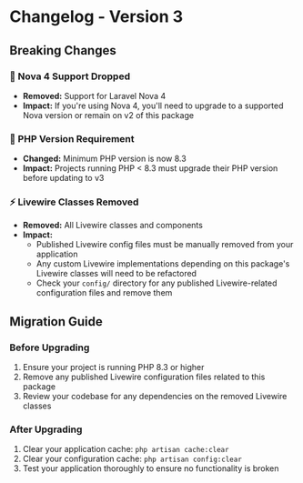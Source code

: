 # Changelog - Version 3

## Breaking Changes

### 🚫 Nova 4 Support Dropped
- **Removed:** Support for Laravel Nova 4
- **Impact:** If you're using Nova 4, you'll need to upgrade to a supported Nova version or remain on v2 of this package

### 🔧 PHP Version Requirement
- **Changed:** Minimum PHP version is now 8.3
- **Impact:** Projects running PHP < 8.3 must upgrade their PHP version before updating to v3

### ⚡ Livewire Classes Removed
- **Removed:** All Livewire classes and components
- **Impact:** 
  - Published Livewire config files must be manually removed from your application
  - Any custom Livewire implementations depending on this package's Livewire classes will need to be refactored
  - Check your `config/` directory for any published Livewire-related configuration files and remove them

## Migration Guide

### Before Upgrading
1. Ensure your project is running PHP 8.3 or higher
2. Remove any published Livewire configuration files related to this package
3. Review your codebase for any dependencies on the removed Livewire classes

### After Upgrading
1. Clear your application cache: `php artisan cache:clear`
2. Clear your configuration cache: `php artisan config:clear`
3. Test your application thoroughly to ensure no functionality is broken